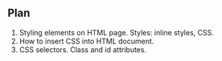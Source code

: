 ## Plan

1. Styling elements on HTML page. Styles: inline styles, CSS.
2. How to insert CSS into HTML document.
3. CSS selectors. Class and id attributes.













